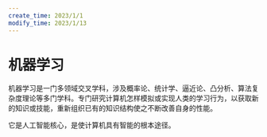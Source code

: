 ```yaml
---
create_time: 2023/1/1
modify_time: 2023/1/13
---
```

# 机器学习

机器学习是一门多领域交叉学科，涉及概率论、统计学、逼近论、凸分析、算法复杂度理论等多门学科。专门研究计算机怎样模拟或实现人类的学习行为，以获取新的知识或技能，重新组织已有的知识结构使之不断改善自身的性能。

它是人工智能核心，是使计算机具有智能的根本途径。